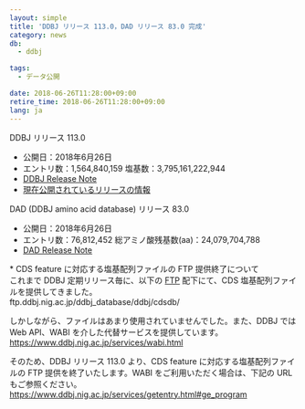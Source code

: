 ```yaml
---
layout: simple
title: 'DDBJ リリース 113.0，DAD リリース 83.0 完成'
category: news
db:
  - ddbj

tags:
  - データ公開

date: 2018-06-26T11:28:00+09:00
retire_time: 2018-06-26T11:28:00+09:00
lang: ja
---
```


<p><span class="bold">DDBJ リリース 113.0</span></p>

<ul class="bottom_space">
    <li><span class="bold">公開日：</span>2018年6月26日</li>
    <li><span class="bold">エントリ数：</span>1,564,840,159 <span class="bold">塩基数：</span>3,795,161,222,944</li>
    <li><a href="https://ddbj.nig.ac.jp/public/ddbj_database/release_note_archive/ddbj/ddbjrel.113.txt">DDBJ Release Note</a></li>
    <li><a href="/latest-releases.html">現在公開されているリリースの情報</a></li>
</ul>

<p><span class="bold">DAD (DDBJ amino acid database) リリース 83.0</span></p>

<ul>
    <li><span class="bold">公開日：</span>2018年6月26日</li>
    <li><span class="bold">エントリ数：</span>76,812,452 <span class="bold">総アミノ酸残基数(aa)：</span>24,079,704,788</li>
    <li><a href="https://ddbj.nig.ac.jp/public/ddbj_database/release_note_archive/dad/dadrel.83.txt">DAD Release Note</a></li>
</ul>

<p class="top_space"><span class="red bold">*</span> <span class="bold">CDS feature に対応する塩基配列ファイルの FTP 提供終了について</span><br>これまで DDBJ 定期リリース毎に、以下の <a href="https://ddbj.nig.ac.jp/public/">FTP</a> 配下にて、CDS 塩基配列ファイルを提供してきました。 <br>ftp.ddbj.nig.ac.jp/ddbj_database/ddbj/cdsdb/</p>

<p>しかしながら、ファイルはあまり使用されていませんでした。また、DDBJ では Web API、WABI を介した代替サービスを提供しています。<br><a href="/services/wabi.html">https://www.ddbj.nig.ac.jp/services/wabi.html</a></p>

<p>そのため、DDBJ リリース 113.0 より、CDS feature に対応する塩基配列ファイルの FTP 提供を終了いたします。WABI をご利用いただく場合は、下記の URL もご参照ください。<br><a href="/services/getentry.html#ge_program">https://www.ddbj.nig.ac.jp/services/getentry.html#ge_program</a></p>
